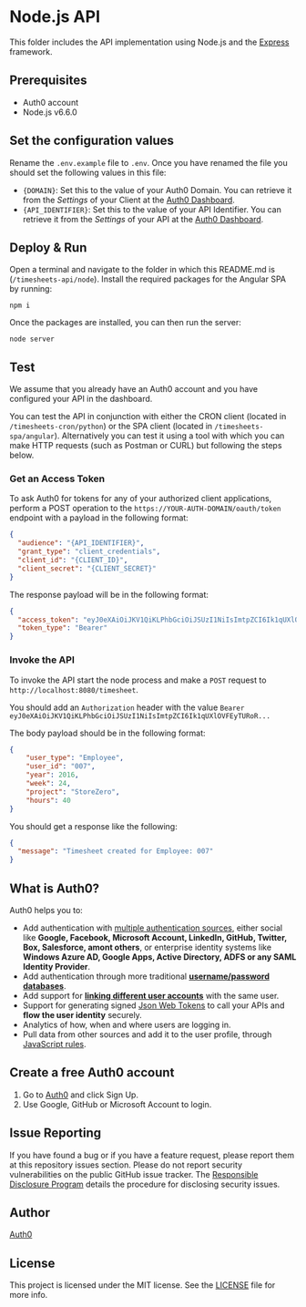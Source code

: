 # Node.js API

This folder includes the API implementation using Node.js and the [Express](http://expressjs.com/) framework.

## Prerequisites

- Auth0 account
- Node.js v6.6.0

## Set the configuration values

Rename the `.env.example` file to `.env`. Once you have renamed the file you should set the following values in this file:

- `{DOMAIN}`: Set this to the value of your Auth0 Domain. You can retrieve it from the *Settings* of your Client at the [Auth0 Dashboard](https://manage.auth0.com/#/clients).
- `{API_IDENTIFIER}`: Set this to the value of your API Identifier. You can retrieve it from the *Settings* of your API at the [Auth0 Dashboard](https://manage.auth0.com/#/apis).

## Deploy & Run

Open a terminal and navigate to the folder in which this README.md is (`/timesheets-api/node`). Install the required packages for the Angular SPA by running:

```
npm i
```

Once the packages are installed, you can then run the server:

```
node server
```

## Test

We assume that you already have an Auth0 account and you have configured your API in the dashboard.

You can test the API in conjunction with either the CRON client (located in `/timesheets-cron/python`) or the SPA client (located in `/timesheets-spa/angular`). Alternatively you can test it using a tool with which you can make HTTP requests (such as Postman or CURL) but following the steps below.

### Get an Access Token

To ask Auth0 for tokens for any of your authorized client applications, perform a POST operation to the `https://YOUR-AUTH-DOMAIN/oauth/token` endpoint with a payload in the following format:

```json
{
  "audience": "{API_IDENTIFIER}",
  "grant_type": "client_credentials",
  "client_id": "{CLIENT_ID}",
  "client_secret": "{CLIENT_SECRET}"
}
```

The response payload will be in the following format:

```json
{
  "access_token": "eyJ0eXAiOiJKV1QiKLPhbGciOiJSUzI1NiIsImtpZCI6Ik1qUXlOVFEyTURoR...",
  "token_type": "Bearer"
}
```

### Invoke the API

To invoke the API start the node process and make a `POST` request to `http://localhost:8080/timesheet`.

You should add an `Authorization` header with the value `Bearer eyJ0eXAiOiJKV1QiKLPhbGciOiJSUzI1NiIsImtpZCI6Ik1qUXlOVFEyTURoR...`

The body payload should be in the following format:

```json
{
	"user_type": "Employee",
	"user_id": "007",
	"year": 2016,
	"week": 24,
	"project": "StoreZero",
	"hours": 40
}
```

You should get a response like the following:

```json
{
  "message": "Timesheet created for Employee: 007"
}
```

## What is Auth0?

Auth0 helps you to:

* Add authentication with [multiple authentication sources](https://docs.auth0.com/identityproviders), either social like **Google, Facebook, Microsoft Account, LinkedIn, GitHub, Twitter, Box, Salesforce, amont others**, or enterprise identity systems like **Windows Azure AD, Google Apps, Active Directory, ADFS or any SAML Identity Provider**.
* Add authentication through more traditional **[username/password databases](https://docs.auth0.com/mysql-connection-tutorial)**.
* Add support for **[linking different user accounts](https://docs.auth0.com/link-accounts)** with the same user.
* Support for generating signed [Json Web Tokens](https://docs.auth0.com/jwt) to call your APIs and **flow the user identity** securely.
* Analytics of how, when and where users are logging in.
* Pull data from other sources and add it to the user profile, through [JavaScript rules](https://docs.auth0.com/rules).

## Create a free Auth0 account

1. Go to [Auth0](https://auth0.com/signup) and click Sign Up.
2. Use Google, GitHub or Microsoft Account to login.

## Issue Reporting

If you have found a bug or if you have a feature request, please report them at this repository issues section. Please do not report security vulnerabilities on the public GitHub issue tracker. The [Responsible Disclosure Program](https://auth0.com/whitehat) details the procedure for disclosing security issues.

## Author

[Auth0](auth0.com)

## License

This project is licensed under the MIT license. See the [LICENSE](LICENSE.txt) file for more info.

